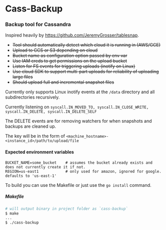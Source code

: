 # Cass-Backup

### Backup tool for Cassandra

Inspired heavily by https://github.com/JeremyGrosser/tablesnap.

* ~~Tool should automatically detect which cloud it is running in (AWS/GCE)~~
* ~~Upload to GCS or S3 depending on cloud~~
* ~~Bucket name as configuration option passed by env var~~
* ~~Use IAM creds to get permissions on the upload bucket~~
* ~~Listen for FS events for triggering uploads (inotify on Linux)~~
* ~~Use cloud SDK to support multi-part uploads for reliability of uploading large files~~
* ~~Should upload full and incremental snapshot files~~

Currently only supports Linux inotify events at the `/data` directory and all subdirectories recursively.

Currently listening on `syscall.IN_MOVED_TO, syscall.IN_CLOSE_WRITE, syscall.IN_DELETE, syscall.IN_DELETE_SELF`

The DELETE events are for removing watchers for when snapshots and backups are cleaned up.

The key will be in the form of `<machine_hostname>-<instance_id>/path/to/upload/file`

#### Expected environment variables
```no-highlight
BUCKET_NAME=some_bucket    # assumes the bucket already exists and does not currently create it if not.
REGION=us-east1   		   # only used for amazon, ignored for google. defaults to 'us-east-1'
```

To build you can use the Makefile or just use the `go install` command.

##### Makefile
```bash
# will output binary in project folder as `cass-backup`
$ make
...
$ ./cass-backup
```